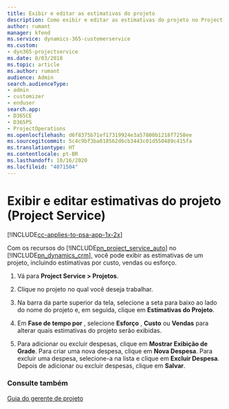 ```yaml
---
title: Exibir e editar as estimativas do projeto
description: Como exibir e editar as estimativas do projeto no Project Service
author: rumant
manager: kfend
ms.service: dynamics-365-customerservice
ms.custom:
- dyn365-projectservice
ms.date: 8/03/2018
ms.topic: article
ms.author: rumant
audience: Admin
search.audienceType:
- admin
- customizer
- enduser
search.app:
- D365CE
- D365PS
- ProjectOperations
ms.openlocfilehash: d6f8375b71ef17319924e3a57800b1218f7258ee
ms.sourcegitcommit: 5c4c9bf3ba018562d6cb3443c01d550489c415fa
ms.translationtype: HT
ms.contentlocale: pt-BR
ms.lasthandoff: 10/16/2020
ms.locfileid: "4071504"
---
```

# <a name="view-and-edit-project-estimates-project-service"></a>Exibir e editar estimativas do projeto (Project Service)

[!INCLUDE[cc-applies-to-psa-app-1x-2x](../includes/cc-applies-to-psa-app-1x-2x.md)]

Com os recursos do [!INCLUDE[pn_project_service_auto](../includes/pn-project-service-auto.md)] no [!INCLUDE[pn_dynamics_crm](../includes/pn-dynamics-crm.md)], você pode exibir as estimativas de um projeto, incluindo estimativas por custo, vendas ou esforço.  
  
1.  Vá para **Project Service > Projetos**.  
  
2.  Clique no projeto no qual você deseja trabalhar.  
  
3.  Na barra da parte superior da tela, selecione a seta para baixo ao lado do nome do projeto e, em seguida, clique em **Estimativas do Projeto**.  
  
4.  Em **Fase de tempo por** , selecione **Esforço** , **Custo** ou **Vendas** para alterar quais estimativas do projeto serão exibidas.  
  
5.  Para adicionar ou excluir despesas, clique em **Mostrar Exibição de Grade**. Para criar uma nova despesa, clique em **Nova Despesa**. Para excluir uma despesa, selecione-a na lista e clique em **Excluir Despesa**. Depois de adicionar ou excluir despesas, clique em **Salvar**.  
  
### <a name="see-also"></a>Consulte também  
 [Guia do gerente de projeto](../psa/project-manager-guide.md)
